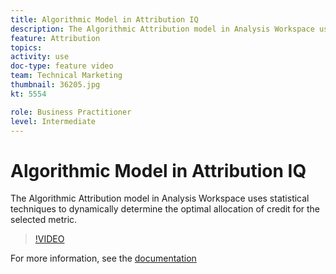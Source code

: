 ```yaml
---
title: Algorithmic Model in Attribution IQ
description: The Algorithmic Attribution model in Analysis Workspace uses statistical techniques to dynamically determine the optimal allocation of credit for the selected metric.
feature: Attribution
topics: 
activity: use
doc-type: feature video
team: Technical Marketing
thumbnail: 36205.jpg
kt: 5554

role: Business Practitioner
level: Intermediate
---
```


# Algorithmic Model in Attribution IQ

The Algorithmic Attribution model in Analysis Workspace uses statistical techniques to dynamically determine the optimal allocation of credit for the selected metric.

>[!VIDEO](https://video.tv.adobe.com/v/36205/?quality=12&learn=on)

For more information, see the [documentation](https://docs.adobe.com/content/help/en/analytics/analyze/analysis-workspace/attribution/algorithmic.html)
